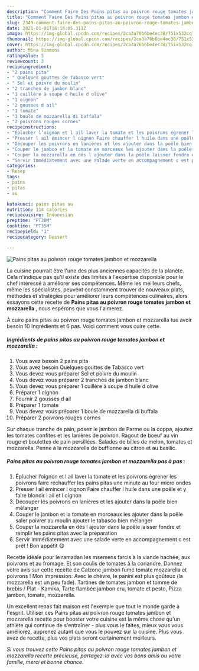 ```yaml
---
description: "Comment Faire Des Pains pitas au poivron rouge tomates jambon et mozzarella"
title: "Comment Faire Des Pains pitas au poivron rouge tomates jambon et mozzarella"
slug: 2349-comment-faire-des-pains-pitas-au-poivron-rouge-tomates-jambon-et-mozzarella
date: 2021-01-01T16:18:05.311Z
image: https://img-global.cpcdn.com/recipes/2ca3a76b6be4ec38/751x532cq70/pains-pitas-au-poivron-rouge-tomates-jambon-et-mozzarella-photo-principale-de-la-recette.jpg
thumbnail: https://img-global.cpcdn.com/recipes/2ca3a76b6be4ec38/751x532cq70/pains-pitas-au-poivron-rouge-tomates-jambon-et-mozzarella-photo-principale-de-la-recette.jpg
cover: https://img-global.cpcdn.com/recipes/2ca3a76b6be4ec38/751x532cq70/pains-pitas-au-poivron-rouge-tomates-jambon-et-mozzarella-photo-principale-de-la-recette.jpg
author: Mina Simmons
ratingvalue: 5
reviewcount: 3
recipeingredient:
- "2 pains pita"
- " Quelques gouttes de Tabasco vert"
- " Sel et poivre du moulin"
- "2 tranches de jambon blanc"
- "1 cuillère à soupe d huile d olive"
- "1 oignon"
- "2 gousses d ail"
- "1 tomate"
- "1 boule de mozzarella di buffala"
- "2 poivrons rouges cornes"
recipeinstructions:
- "Éplucher l’oignon et l ail laver la tomate et les poivrons égrener les poivrons faire réchauffer les pains pitas une minute au four micro ondes"
- "Presser l ail émincer l oignon Faire chauffer l huile dans une poêle et y faire blondir l ail et l oignon"
- "Découper les poivrons en lanières et les ajouter dans la poêle bien mélanger"
- "Couper le jambon et la tomate en morceaux les ajouter dans la poêle saler poivrer au moulin ajouter le tabasco bien mélanger"
- "Couper la mozzarella en dés l ajouter dans la poêle laisser fondre et remplir les pains pitas avec la préparation"
- "Servir immédiatement avec une salade verte en accompagnement c est prêt ! Bon appétit 😋"
categories:
- Resep
tags:
- pains
- pitas
- au

katakunci: pains pitas au 
nutrition: 114 calories
recipecuisine: Indonesian
preptime: "PT30M"
cooktime: "PT35M"
recipeyield: "1"
recipecategory: Dessert

---
```



![Pains pitas au poivron rouge tomates jambon et mozzarella](https://img-global.cpcdn.com/recipes/2ca3a76b6be4ec38/751x532cq70/pains-pitas-au-poivron-rouge-tomates-jambon-et-mozzarella-photo-principale-de-la-recette.jpg)

La cuisine pourrait être l'une des plus anciennes capacités de la planète. Cela n'indique pas qu'il existe des limites à l'expertise disponible pour le chef intéressé à améliorer ses compétences. Même les meilleurs chefs, même les spécialistes, peuvent constamment trouver de nouveaux plats, méthodes et stratégies pour améliorer leurs compétences culinaires, alors essayons cette recette de <strong> Pains pitas au poivron rouge tomates jambon et mozzarella </strong>, nous espérons que vous l'aimerez.

<!--inarticleads1-->

À cuire pains pitas au poivron rouge tomates jambon et mozzarella tue avoir besoin 10 Ingrédients et 6 pas. Voici comment vous cuire cette.

##### Ingrédients de pains pitas au poivron rouge tomates jambon et mozzarella :

1. Vous avez besoin 2 pains pita
1. Vous avez besoin  Quelques gouttes de Tabasco vert
1. Vous devez vous préparer  Sel et poivre du moulin
1. Vous devez vous préparer 2 tranches de jambon blanc
1. Vous devez vous préparer 1 cuillère à soupe d huile d olive
1. Préparer 1 oignon
1. Fournir 2 gousses d ail
1. Préparer 1 tomate
1. Vous devez vous préparer 1 boule de mozzarella di buffala
1. Préparer 2 poivrons rouges cornes


Sur chaque tranche de pain, posez le jambon de Parme ou la coppa, ajoutez les tomates confites et les lanières de poivron. Ragout de boeuf au vin rouge et boulettes de pain persillées. Salades de billes de melon, tomates et mozzarella. Penne à la mozzarella de bufflonne au citron et au basilic. 

<!--inarticleads2-->

##### Pains pitas au poivron rouge tomates jambon et mozzarella pas à pas :

1. Éplucher l’oignon et l ail laver la tomate et les poivrons égrener les poivrons faire réchauffer les pains pitas une minute au four micro ondes
1. Presser l ail émincer l oignon Faire chauffer l huile dans une poêle et y faire blondir l ail et l oignon
1. Découper les poivrons en lanières et les ajouter dans la poêle bien mélanger
1. Couper le jambon et la tomate en morceaux les ajouter dans la poêle saler poivrer au moulin ajouter le tabasco bien mélanger
1. Couper la mozzarella en dés l ajouter dans la poêle laisser fondre et remplir les pains pitas avec la préparation
1. Servir immédiatement avec une salade verte en accompagnement c est prêt ! Bon appétit 😋


Recette idéale pour le ramadan les msemens farcis à la viande hachée, aux poivrons et au fromage. Et son coulis de tomates à la coriandre. Donnez votre avis sur cette recette de Calzone jambon fumé tomate mozzarella et poivrons ! Mon impression: Avec le chèvre, le panini est plus goûteux (la mozzarella est un peu fade). Tartines de tomates jambon et tomme de brebis / Plat - Kamika, Tarte flambée jambon cru, tomate et pesto, Pizza jambon, tomate, mozzarella. 

<!--inarticleads1-->

<p>
Un excellent repas fait maison est l'exemple que tout le monde garde à l'esprit. Utiliser ces Pains pitas au poivron rouge tomates jambon et mozzarella recette pour booster votre cuisine est la même chose qu'un athlète qui continue de s'entraîner - plus vous le faites, mieux vous vous améliorez, apprenez autant que vous le pouvez sur la cuisine. Plus vous avez de recette, plus vos plats seront certainement meilleurs.
</p>

<p>
<i>Si vous trouvez cette Pains pitas au poivron rouge tomates jambon et mozzarella recette précieuse, partagez-la avec vos bons amis ou votre famille, merci et bonne chance.</i>
</p>
